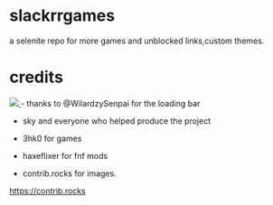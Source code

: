 # slackrrgames
a selenite repo for more games and unblocked links,custom themes.
# credits
<a href="https://github.com/ublockedslackrr/ublockedslackrr.github.io/graphs/contributors">
  <img src="https://contrib.rocks/image?repo=ublockedslackrr/ublockedslackrr.github.io" />
</a>
- thanks to @WilardzySenpai for the loading bar

- sky and everyone who helped produce the project
  
- 3hk0 for games
  
- haxeflixer for fnf mods
  
- contrib.rocks for images.
  
https://contrib.rocks
